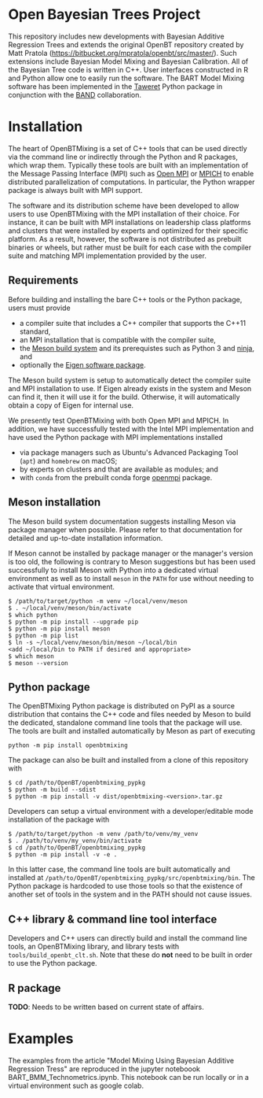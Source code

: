 # Open Bayesian Trees Project
This repository includes new developments with Bayesian Additive Regression Trees and extends the original OpenBT repository created by Matt Pratola (https://bitbucket.org/mpratola/openbt/src/master/).
Such extensions include Bayesian Model Mixing and Bayesian Calibration. 
All of the Bayesian Tree code is written in C++. User interfaces constructed in R and Python allow one to easily run the software.
The BART Model Mixing software has been implemented in the [Taweret](https://github.com/TaweretOrg/Taweret/tree/main) Python package in conjunction with the [BAND](https://bandframework.github.io/) collaboration.


# Installation
The heart of OpenBTMixing is a set of C++ tools that can be used directly via
the command line or indirectly through the Python and R packages, which wrap
them.  Typically these tools are built with an implementation of the Message
Passing Interface (MPI) such as [Open MPI](https://www.open-mpi.org) or
[MPICH](https://www.mpich.org) to enable distributed parallelization of
computations.  In particular, the Python wrapper package is always built with
MPI support.

The software and its distribution scheme have been developed to allow users to
use OpenBTMixing with the MPI installation of their choice.  For instance, it
can be built with MPI installations on leadership class platforms and clusters
that were installed by experts and optimized for their specific platform.  As a
result, however, the software is not distributed as prebuilt binaries or wheels,
but rather must be built for each case with the compiler suite and matching MPI
implementation provided by the user.

## Requirements
Before building and installing the bare C++ tools or the Python package, users
must provide
* a compiler suite that includes a C++ compiler that supports the C++11
  standard,
* an MPI installation that is compatible with the compiler suite,
* the [Meson build system](https://mesonbuild.com) and its prerequistes such as
  Python 3 and [ninja](https://ninja-build.org), and
* optionally the [Eigen software package](https://gitlab.com/libeigen/eigen).

The Meson build system is setup to automatically detect the compiler suite and
MPI installation to use.  If Eigen already exists in the system and Meson can
find it, then it will use it for the build.  Otherwise, it will automatically
obtain a copy of Eigen for internal use.

We presently test OpenBTMixing with both Open MPI and MPICH.  In addition, we
have successfully tested with the Intel MPI implementation and have used the
Python package with MPI implementations installed
* via package managers such as Ubuntu's Advanced Packaging Tool (`apt`) and
  `homebrew` on macOS;
* by experts on clusters and that are available as modules; and
* with `conda` from the prebuilt conda forge
  [openmpi](https://anaconda.org/conda-forge/openmpi) package.

## Meson installation
The Meson build system documentation suggests installing Meson via package
manager when possible.  Please refer to that documentation for detailed and
up-to-date installation information.

If Meson cannot be installed by package manager or the manager's version is too
old, the following is contrary to Meson suggestions but has been used
successfully to install Meson with Python into a dedicated virtual environment
as well as to install `meson` in the `PATH` for use without needing to activate
that virtual environment.
```
$ /path/to/target/python -m venv ~/local/venv/meson
$ . ~/local/venv/meson/bin/activate
$ which python
$ python -m pip install --upgrade pip
$ python -m pip install meson
$ python -m pip list
$ ln -s ~/local/venv/meson/bin/meson ~/local/bin
<add ~/local/bin to PATH if desired and appropriate>
$ which meson
$ meson --version
```

## Python package
The OpenBTMixing Python package is distributed on PyPI as a source distribution
that contains the C++ code and files needed by Meson to build the dedicated,
standalone command line tools that the package will use.  The tools are built
and installed automatically by Meson as part of executing
```
python -m pip install openbtmixing
```
The package can also be built and installed from a clone of this repository with
```
$ cd /path/to/OpenBT/openbtmixing_pypkg
$ python -m build --sdist
$ python -m pip install -v dist/openbtmixing-<version>.tar.gz
```

Developers can setup a virtual environment with a developer/editable mode
installation of the package with
```
$ /path/to/target/python -m venv /path/to/venv/my_venv
$ . /path/to/venv/my_venv/bin/activate
$ cd /path/to/OpenBT/openbtmixing_pypkg
$ python -m pip install -v -e .
```
In this latter case, the command line tools are built automatically and
installed at `/path/to/OpenBT/openbtmixing_pypkg/src/openbtmixing/bin`.  The
Python package is hardcoded to use those tools so that the existence of another
set of tools in the system and in the PATH should not cause issues.

## C++ library & command line tool interface
Developers and C++ users can directly build and install the command line tools,
an OpenBTMixing library, and library tests with `tools/build_openbt_clt.sh`.
Note that these do **not** need to be built in order to use the Python package.

## R package
**TODO**: Needs to be written based on current state of affairs.

# Examples

The examples from the article "Model Mixing Using Bayesian Additive Regression Tress" are reproduced in the jupyter noteboook BART_BMM_Technometrics.ipynb. This notebook can be run locally or in a virtual environment such as google colab.
